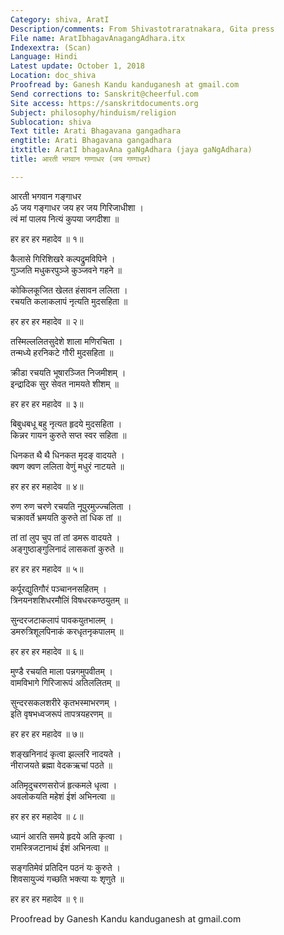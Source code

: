 ```yaml
---
Category: shiva, AratI
Description/comments: From Shivastotraratnakara, Gita press
File name: AratIbhagavAnagangAdhara.itx
Indexextra: (Scan)
Language: Hindi
Latest update: October 1, 2018
Location: doc_shiva
Proofread by: Ganesh Kandu kanduganesh at gmail.com
Send corrections to: Sanskrit@cheerful.com
Site access: https://sanskritdocuments.org
Subject: philosophy/hinduism/religion
Sublocation: shiva
Text title: Arati Bhagavana gangadhara
engtitle: Arati Bhagavana gangadhara
itxtitle: AratI bhagavAna gaNgAdhara (jaya gaNgAdhara)
title: आरती भगवान गण्गाधर (जय गण्गाधर)

---
```

  
 आरती भगवान गङ्गाधर   
ॐ जय गङ्गाधर जय हर जय गिरिजाधीशा ।  
त्वं मां पालय नित्यं कुपया जगदीशा ॥  
  
हर हर हर महादेव ॥ १॥  
  
कैलासे गिरिशिखरे कल्पद्रुमविपिने  ।  
गुञ्जति मधुकरपुञ्जे कुञ्जवने गहने ॥  
  
कोकिलकूजित खेलत हंसावन ललिता ।  
रचयति कलाकलापं नृत्यति मुदसहिता ॥  
  
हर हर हर महादेव ॥ २॥  
  
तस्मिल्ललितसुदेशे शाला मणिरचिता ।  
तन्मध्ये हरनिकटे गौरी मुदसहिता ॥  
  
क्रीडा रचयति भूषारञ्जित निजमीशम् ।  
इन्द्रादिक सुर सेवत नामयते शीशम् ॥  
  
हर हर हर महादेव ॥ ३॥  
  
बिबुधबधू बहु नृत्यत हृदये मुदसहिता ।  
किन्नर गायन कुरुते सप्त स्वर सहिता ॥  
  
धिनकत थै थै धिनकत मृदङ् वादयते ।  
क्वण क्वण ललिता वेणुं मधुरं नाटयते ॥  
  
हर हर हर महादेव ॥ ४॥  
  
रुण रुण चरणे रचयति नूपुरमुज्ज्चलिता ।  
चक्रावर्ते भ्रमयति कुरुते तां धिक तां ॥  
  
तां तां लुप चुप तां तां डमरू वादयते ।  
अङ्गुष्ठाङ्गुलिनादं लासकतां कुरुते ॥  
  
हर हर हर महादेव ॥ ५॥  
  
कर्पूरद्युतिगौरं पञ्चाननसहितम् ।  
त्रिनयनशशिधरमौलिं विषधरकण्ठयुतम् ॥  
  
सुन्दरजटाकलापं पावकयुतभालम् ।  
डमरुत्रिशूलपिनाकं करधृतनृकपालम् ॥  
  
हर हर हर महादेव ॥ ६॥  
  
मुण्डै रचयति माला पन्नगमुपवीतम् ।  
वामविभागे गिरिजारूपं अतिललितम् ॥  
  
सुन्दरसकलशरीरे कृतभस्माभरणम् ।  
इति वृषभध्वजरूपं तापत्रयहरणम् ॥  
  
हर हर हर महादेव ॥ ७॥  
  
शङ्खनिनादं कृत्वा झल्लरि नादयते ।  
नीराजयते ब्रह्मा वेदकऋचां पठते ॥  
  
अतिमृदुचरणसरोजं हृत्कमले धृत्वा ।  
अवलोकयति महेशं ईशं अभिनत्वा ॥  
  
हर हर हर महादेव ॥ ८॥  
  
ध्यानं आरति समये हृदये अति कृत्वा ।  
रामस्त्रिजटानाथं ईशं अभिनत्वा ॥  
  
सङ्गतिमेवं प्रतिदिन पठनं यः कुरुते ।  
शिवसायुज्यं गच्छति भक्त्या यः शृणुते ॥  
  
हर हर हर महादेव ॥ ९॥  
  
  
Proofread by Ganesh Kandu kanduganesh at gmail.com  
  
